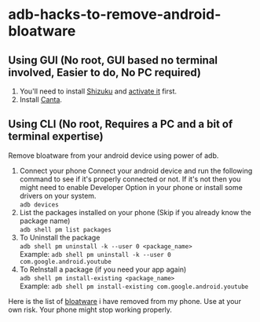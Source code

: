 # adb-hacks-to-remove-android-bloatware
## Using GUI (No root, GUI based no terminal involved, Easier to do, No PC required)
1. You'll need to install [Shizuku](https://shizuku.rikka.app/download) and [activate it](https://shizuku.rikka.app/guide/setup/) first.
2. Install [Canta](https://f-droid.org/en/packages/org.samo_lego.canta).

## Using CLI (No root, Requires a PC and a bit of terminal expertise)
Remove bloatware from your android device using power of adb.


1. Connect your phone
Connect your android device and run the following command to see if it's properly connected or not. If it's not then you might need to enable Developer Option in your phone or install some drivers on your system. <br>
`adb devices`
2. List the packages installed on your phone (Skip if you already know the package name)<br>
`adb shell pm list packages`<br>
3. To Uninstall the package<br>
`adb shell pm uninstall -k --user 0 <package_name>`<br>
Example: `adb shell pm uninstall -k --user 0 com.google.android.youtube`<br>
4. To ReInstall a package (if you need your app again)<br>
`adb shell pm install-existing <package_name>`<br>
Example: `adb shell pm install-existing com.google.android.youtube`<br>

Here is the list of [bloatware](https://github.com/iamtalhaasghar/adb-hacks-to-remove-android-bloatware/blob/master/uninstalled_packages.csv) i have removed from my phone. Use at your own risk. Your phone might stop working properly.
